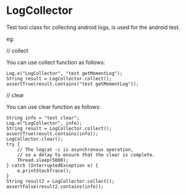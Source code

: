 # LogCollector
Test tool class for collecting android logs, is used for the android test.

eg:

// collect

You can use collect function as follows:

    Log.e("LogCollector", "test getMomentLog");
    String result = LogCollector.collect();
    assertTrue(result.contains("test getMomentLog"));

// clear

You can use clear function as follows:

    String info = "test clear";
    Log.e("LogCollector", info);
    String result = LogCollector.collect();
    assertTrue(result.contains(info));
    LogCollector.clear();
    try {
        // The logcat -c is asynchronous operation,
        // so a delay to ensure that the clear is complete.
        Thread.sleep(5000);
    } catch (InterruptedException e) {
        e.printStackTrace();
    }
    String result2 = LogCollector.collect();
    assertFalse(result2.contains(info));
